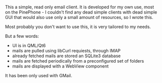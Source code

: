 This a simple, read only email client. It is developed for my own use, most on the PinePhone - I couldn't 
find any dead simple clients with dead simple GUI that would also use only a small amount of resources, so I wrote this.

Most probably you don't want to use this, it is very tailored to my needs.

But a few words:
- UI is in QML/Qt6
- mails are pulled using libCurl requiests, through IMAP
- already fetched mails are stored an SQLite3 database
- mails are fetched periodically from a preconfigured set of folders
- mails are displayed with a WebView component

It has been only used with GMail.
